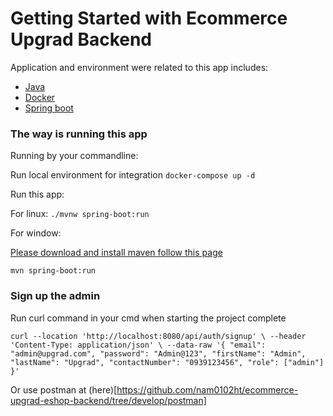 # Getting Started with Ecommerce Upgrad Backend

Application and environment were related to this app includes:
 - [Java](https://www.oracle.com/cis/java/technologies/downloads/#java20)
 - [Docker](https://www.docker.com/)
 - [Spring boot](https://spring.io/)

### The way is running this app
 
Running by your commandline:

Run local environment for integration
`docker-compose up -d`

Run this app:

For linux:
`./mvnw spring-boot:run`

For window:

[Please download and install maven follow this page](https://maven.apache.org/)

`mvn spring-boot:run`

### Sign up the admin

Run curl command in your cmd when starting the project complete

`curl --location 'http://localhost:8080/api/auth/signup' \
--header 'Content-Type: application/json' \
--data-raw '{ "email": "admin@upgrad.com", "password": "Admin@123", "firstName": "Admin", "lastName": "Upgrad", "contactNumber": "0939123456", "role": ["admin"] }'`

Or use postman at (here)[https://github.com/nam0102ht/ecommerce-upgrad-eshop-backend/tree/develop/postman]
